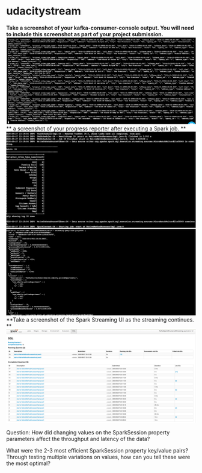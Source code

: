 # udacitystream

**Take a screenshot of your kafka-consumer-console output. You will need to include this screenshot as part of your project submission.**
![consumer resule](consumerResult.png)
** a screenshot of your progress reporter after executing a Spark job. **
![spark count](sparkcount.png)
![spark progress](sparkprogress.png)
**Take a screenshot of the Spark Streaming UI as the streaming continues. **
![spark ui](sparkui.png)

Question:
How did changing values on the SparkSession property parameters affect the throughput and latency of the data?

What were the 2-3 most efficient SparkSession property key/value pairs? Through testing multiple variations on values, how can you tell these were the most optimal?
